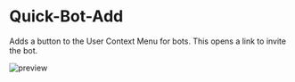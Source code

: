 # Quick-Bot-Add

Adds a button to the User Context Menu for bots. This opens a link to invite the bot.

![preview](https://i.adiscorduser.com/sQ6cXE1.gif)